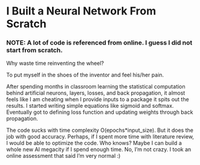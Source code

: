 # I Built a Neural Network From Scratch
### NOTE: A lot of code is referenced from online. I guess I did not start from scratch.
Why waste time reinventing the wheel?

To put myself in the shoes of the inventor and feel his/her pain. 

After spending months in classroom learning the statistical computation behind artificial neurons, layers, losses, and back propagation, it almost feels like I am cheating when I provide inputs to a package it spits out the results. I started writing simple equations like sigmoid and softmax. Eventually got to defining loss function and updating weights through back propagation.

The code sucks with time complexity O(epochs*input_size). But it does the job with good accuracy. Perhaps, if I spent more time with literature review, I would be able to optimize the code. Who knows? Maybe I can build a whole new AI megacity if I spend enough time. No, I’m not crazy. I took an online assessment that said I’m very normal :)

